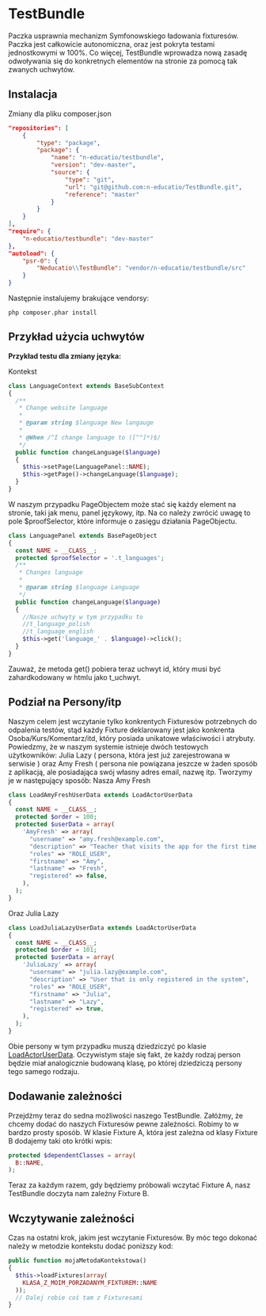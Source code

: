 TestBundle
==========

Paczka usprawnia mechanizm Symfonowskiego ładowania fixturesów. Paczka jest całkowicie autonomiczna, oraz
jest pokryta testami jednostkowymi w 100%. Co więcej, TestBundle wprowadza nową zasadę odwoływania się
do konkretnych elementów na stronie za pomocą tak zwanych uchwytów.

Instalacja
----------

Zmiany dla pliku composer.json

``` json
"repositories": [
    {
        "type": "package",
        "package": {
            "name": "n-educatio/testbundle",
            "version": "dev-master",
            "source": {
                "type": "git",
                "url": "git@github.com:n-educatio/TestBundle.git",
                "reference": "master"
            }
        }
    }
],
"require": {
    "n-educatio/testbundle": "dev-master"
},
"autoload": {
    "psr-0": { 
        "Neducatio\\TestBundle": "vendor/n-educatio/testbundle/src"
    }
}
```
    
Następnie instalujemy brakujące vendorsy:

```
php composer.phar install
```
    
Przykład użycia uchwytów
------------------------
**Przykład testu dla zmiany języka:**

Kontekst

``` php
class LanguageContext extends BaseSubContext
{
  /**
   * Change website language
   *
   * @param string $language New langauge
   *
   * @When /^I change language to ([^"]*)$/
   */
  public function changeLanguage($language)
  {
    $this->setPage(LanguagePanel::NAME);
    $this->getPage()->changeLanguage($language);
  }
}
```

W naszym przypadku PageObjectem może stać się każdy element na stronie, taki jak menu, panel językowy, itp. Na co
należy zwrócić uwagę to pole $proofSelector, które informuje o zasięgu działania PageObjectu.

``` php
class LanguagePanel extends BasePageObject
{
  const NAME = __CLASS__;
  protected $proofSelector = '.t_languages';
  /**
   * Changes language
   *
   * @param string $language Language
   */
  public function changeLanguage($language)
  {
    //Nasze uchwyty w tym przypadku to 
    //t_language_polish
    //t_language_english 
    $this->get('language_' . $language)->click();
  }
}
```
    
Zauważ, że metoda get() pobiera teraz uchwyt id, który musi być zahardkodowany w htmlu jako t\_uchwyt.

Podział na Persony/itp
----------------------

Naszym celem jest wczytanie tylko konkrentych Fixturesów potrzebnych do odpalenia testów, stąd każdy
Fixture deklarowany jest jako konkrenta Osoba/Kurs/Komentarz/itd, który posiada unikatowe właściwości i atrybuty.
Powiedzmy, że w naszym systemie istnieje dwóch testowych użytkowników: Julia Lazy ( persona, która jest już
zarejestrowana w serwisie ) oraz Amy Fresh ( persona nie powiązana jeszcze w żaden sposób z aplikacją, ale posiadająca
swój własny adres email, nazwę itp. Tworzymy je w następujący sposób:
Nasza Amy Fresh

``` php
class LoadAmyFreshUserData extends LoadActorUserData
{
  const NAME = __CLASS__;
  protected $order = 100;
  protected $userData = array(
    'AmyFresh' => array(
      "username" => "amy.fresh@example.com",
      "description" => "Teacher that visits the app for the first time and wants to give it a try",
      "roles" => "ROLE_USER",
      "firstname" => "Amy",
      "lastname" => "Fresh",
      "registered" => false,
    ),
  );
}
```

Oraz Julia Lazy

``` php
class LoadJuliaLazyUserData extends LoadActorUserData
{
  const NAME = __CLASS__;
  protected $order = 101;
  protected $userData = array(
    'JuliaLazy' => array(
      "username" => "julia.lazy@example.com",
      "description" => "User that is only registered in the system",
      "roles" => "ROLE_USER",
      "firstname" => "Julia",
      "lastname" => "Lazy",
      "registered" => true,
    ),
  );
}
```

Obie persony w tym przypadku muszą dziedziczyć po klasie [LoadActorUserData](https://github.com/n-educatio/cb/blob/master/src/Neducatio/UserBundle/DataFixtures/ORM/LoadActorUserData.php).
Oczywistym staje się fakt, że każdy rodzaj person będzie miał analogicznie budowaną klasę, po której dziedziczą persony
tego samego rodzaju.

Dodawanie zależności
--------------------

Przejdżmy teraz do sedna możliwości naszego TestBundle. Załóżmy, że chcemy dodać do naszych Fixturesów pewne zależności.
Robimy to w bardzo prosty sposób. W klasie Fixture A, która jest zależna od klasy Fixture B dodajemy taki oto krótki 
wpis:

``` php
protected $dependentClasses = array(
  B::NAME,
);
```

Teraz za każdym razem, gdy będziemy próbowali wczytać Fixture A, nasz TestBundle doczyta nam zależny Fixture B.

Wczytywanie zależności
----------------------

Czas na ostatni krok, jakim jest wczytanie Fixturesów. By móc tego dokonać należy w metodzie kontekstu dodać poniższy
kod:

``` php
public function mojaMetodaKontekstowa()
{
  $this->loadFixtures(array(
    KLASA_Z_MOIM_PORZADANYM_FIXTUREM::NAME
  ));
  // Dalej robie coś tam z Fixturesami
}
```
